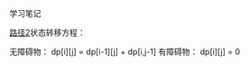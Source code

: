 学习笔记

[路径2](https://leetcode-cn.com/problems/unique-paths-ii/)状态转移方程：

无障碍物：
dp[i][j] = dp[i-1][j] + dp[i,j-1]
有障碍物：
dp[i][j] = 0
